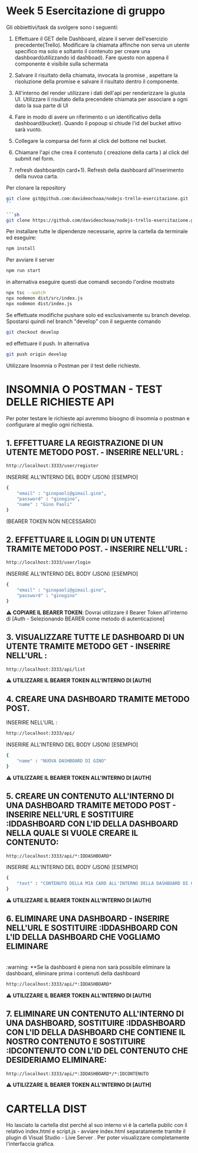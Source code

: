 # Week 5 Esercitazione di gruppo

Gli obbiettivi/task da svolgere sono i seguenti:

1.  Effettuare il GET delle Dashboard, alzare il server dell'esercizio precedente(Trello). Modificare la chiamata affinche non serva un utente specifico ma solo e soltanto il contenuto per creare una dashboard(utilizzando id dashboad). Fare questo non appena il componente è visibile sulla schermata

2. Salvare il risultato della chiamata, invocata la promise , aspettare la risoluzione della promise e salvare il risultato dentro il componente.

3. All'interno del render utilizzare i dati dell'api per renderizzare la giusta UI. 
Utilizzare il risultato della precendete chiamata per associare a ogni dato la sua parte di UI

4. Fare in modo di avere un riferimento o un identificativo della dashboard(bucket). Quando il popoup si chiude l'id del bucket attivo sarà vuoto.

5. Collegare la comparsa del form al click del bottone nel bucket. 

6.  Chiamare l'api che crea il contenuto ( creazione della carta ) al click del submit nel form.

7. refresh dashboard(n card+1). Refresh della dashboard all'inserimento della nuvoa carta. 

Per clonare la repository 

```sh
git clone git@github.com:davideochoaa/nodejs-trello-esercitazione.git
``

```sh
git clone https://github.com/davideochoaa/nodejs-trello-esercitazione.git
```

Per installare tutte le dipendenze necessarie, aprire la cartella da terminale ed eseguire:

```sh
npm install
```

Per avviare il server 

```sh
npm run start
```

in alternativa eseguire questi due comandi secondo l'ordine mostrato

```sh
npx tsc --watch
npx nodemon dist/src/index.js
npx nodemon dist/index.js
```

Se effettuate modifiche pushare solo ed esclusivamente su branch develop. Spostarsi quindi nel branch "develop" con il seguente comando

```sh
git checkout develop
```

ed effettuare il push. In alternativa

```sh
git push origin develop
```

Utilizzare Insomnia o Postman per il test delle richieste.

# INSOMNIA O POSTMAN - TEST DELLE RICHIESTE API

Per poter testare le richieste api avremmo bisogno di insomnia o postman e configurare al meglio ogni richiesta.


## 1. EFFETTUARE LA REGISTRAZIONE DI UN UTENTE METODO POST. - INSERIRE NELL'URL :

```sh
http://localhost:3333/user/register
```
INSERIRE ALL'INTERNO DEL BODY (JSON) [ESEMPIO]
```sh
{
	"email" : "ginopaoli@gimail.gino",
	"password" : "ginogino",
	"name" : "Gino Paoli"
}
```
(BEARER TOKEN NON NECESSARIO)


## 2. EFFETTUARE IL LOGIN DI UN UTENTE TRAMITE METODO POST. - INSERIRE NELL'URL :

```sh
http://localhost:3333/user/login
```
INSERIRE ALL'INTERNO DEL BODY (JSON) [ESEMPIO]
```sh
{
	"email" : "ginopaoli@gimail.gino",
	"password" : "ginogino"
}
```
:warning: **COPIARE IL BEARER TOKEN**: Dovrai utilizzare il Bearer Token all'interno di [Auth - Selezionando BEARER come metodo di autenticazione]


## 3. VISUALIZZARE TUTTE LE DASHBOARD DI UN UTENTE TRAMITE METODO GET - INSERIRE NELL'URL :

```sh
http://localhost:3333/api/list
```
:warning: **UTILIZZARE IL BEARER TOKEN ALL'INTERNO DI [AUTH]**


## 4. CREARE UNA DASHBOARD TRAMITE METODO POST.
INSERIRE NELL'URL :

```sh
http://localhost:3333/api/
```
INSERIRE ALL'INTERNO DEL BODY (JSON) [ESEMPIO]
```sh
{
	"name" : "NUOVA DASHBOARD DI GINO"
}
```
:warning: **UTILIZZARE IL BEARER TOKEN ALL'INTERNO DI [AUTH]**


## 5. CREARE UN CONTENUTO ALL'INTERNO DI UNA DASHBOARD TRAMITE METODO POST - INSERIRE NELL'URL E SOSTITUIRE :IDDASHBOARD CON L'ID DELLA DASHBOARD NELLA QUALE SI VUOLE CREARE IL CONTENUTO:

```sh
http://localhost:3333/api/*:IDDASHBOARD*
```
INSERIRE ALL'INTERNO DEL BODY (JSON) [ESEMPIO]
```sh
{
	"text" : "CONTENUTO DELLA MIA CARD ALL'INTERNO DELLA DASHBOARD DI GINO"
}
```
:warning: **UTILIZZARE IL BEARER TOKEN ALL'INTERNO DI [AUTH]**

## 6. ELIMINARE UNA DASHBOARD - INSERIRE NELL'URL E SOSTITUIRE :IDDASHBOARD CON L'ID DELLA DASHBOARD CHE VOGLIAMO ELIMINARE
<BR>
:warning: **Se la dashboard è piena non sarà possibile eliminare la dashboard, eliminare prima i contenuti della dashboard

```sh
http://localhost:3333/api/*:IDDASHBOARD*
```
:warning: **UTILIZZARE IL BEARER TOKEN ALL'INTERNO DI [AUTH]**

## 7. ELIMINARE UN CONTENUTO ALL'INTERNO DI UNA DASHBOARD, SOSTITUIRE :IDDASHBOARD CON L'ID DELLA DASHBOARD CHE CONTIENE IL NOSTRO CONTENUTO E SOSTITUIRE :IDCONTENUTO CON L'ID DEL CONTENUTO CHE DESIDERIAMO ELIMINARE:

```sh
http://localhost:3333/api/*:IDDASHBOARD*/*:IDCONTENUTO
```
:warning: **UTILIZZARE IL BEARER TOKEN ALL'INTERNO DI [AUTH]**

# CARTELLA DIST 
Ho lasciato la cartella dist perché al suo interno vi è la cartella public con il relativo index.html e script.js - avviare index.html separatamente tramite il plugin di Visual Studio - Live Server . Per poter visualizzare completamente l'interfaccia grafica. 
